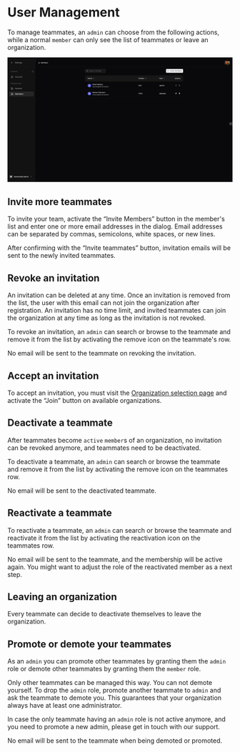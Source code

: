 # User Management

To manage teammates, an `admin` can choose from the following actions, while a normal `member` can only see the list of teammates or leave an organization.

![Terramate Cloud Organization User Management](../assets/organization-user-management.png "Terramate Cloud Organization User Management")

## Invite more teammates

To invite your team, activate the “Invite Members” button in the member's list and enter one or more email addresses in the dialog. Email addresses can be separated by commas, semicolons, white spaces, or new lines.

After confirming with the “Invite teammates” button, invitation emails will be sent to the newly invited teammates.

## Revoke an invitation

An invitation can be deleted at any time. Once an invitation is removed from the list, the user with this email can not join the organization after registration. An invitation has no time limit, and invited teammates can join the organization at any time as long as the invitation is not revoked.

To revoke an invitation, an `admin` can search or browse to the teammate and remove it from the list by activating the remove icon on the teammate's row.

No email will be sent to the teammate on revoking the invitation.

## Accept an invitation

To accept an invitation, you must visit the [Organization selection page](https://cloud.terramate.io/o) and activate the “Join” button on available organizations.

## Deactivate a teammate

After teammates become `active` `member`s of an organization, no invitation can be revoked anymore, and teammates need to be deactivated. 

To deactivate a teammate, an `admin` can search or browse the teammate and remove it from the list by activating the remove icon on the teammates row.

No email will be sent to the deactivated teammate.

## Reactivate a teammate

To reactivate a teammate, an `admin` can search or browse the teammate and reactivate it from the list by activating the reactivation icon on the teammates row. 

No email will be sent to the teammate, and the membership will be active again. You might want to adjust the role of the reactivated member as a next step.

## Leaving an organization

Every teammate can decide to deactivate themselves to leave the organization.

## Promote or demote your teammates

As an `admin` you can promote other teammates by granting them the `admin` role or demote other teammates by granting them the `member` role.

Only other teammates can be managed this way. You can not demote yourself. To drop the `admin` role, promote another teammate to `admin` and ask the teammate to demote you. This guarantees that your organization always have at least one administrator.

In case the only teammate having an `admin` role is not active anymore, and you need to promote a new admin, please get in touch with our support.

No email will be sent to the teammate when being demoted or promoted.
